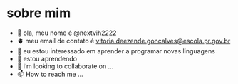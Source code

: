 # sobre mim
- 👋 ola, meu nome é @nextvih2222
- 🫀 meu email de contato é vitoria.deezende.goncalves@escola.pr.gov.br
- 👀 eu estou interessado em aprender a programar novas linguagens 
- 🌱 estou aprendendo 
- 💞️ I’m looking to collaborate on ...
- 📫 How to reach me ...

